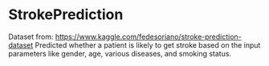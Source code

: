 # StrokePrediction
Dataset from: https://www.kaggle.com/fedesoriano/stroke-prediction-dataset
Predicted whether a patient is likely to get stroke based on the input parameters like gender, age, various diseases, and smoking status.
